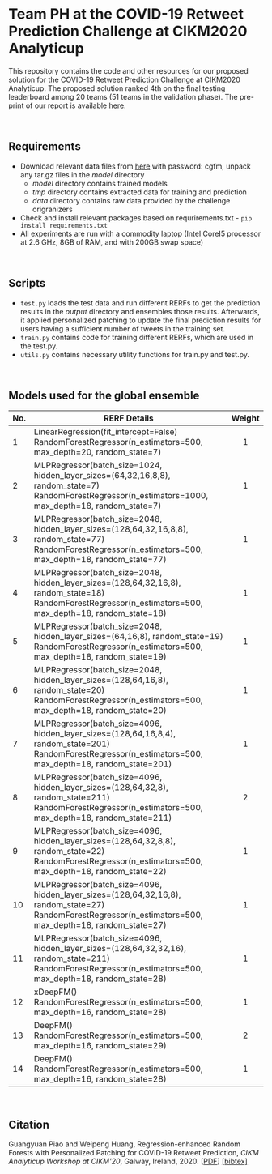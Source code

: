 # Team PH at the COVID-19 Retweet Prediction Challenge at CIKM2020 Analyticup

This repository contains the code and other resources for our proposed solution for the COVID-19 Retweet Prediction Challenge at CIKM2020 Analyticup. The proposed solution ranked 4th on the final testing leaderboard among 20 teams (51 teams in the validation phase). The pre-print of our report is available [here](http://parklize.github.io/publications/CIKM2020_Analuticup.pdf). 

<br/>

## Requirements
- Download relevant data files from [here](https://pan.baidu.com/s/1cE8eapywzoeXPt-W7t-WVA) with password: cgfm, unpack any tar.gz files in the *model* directory
    - *model* directory contains trained models 
    - *tmp* directory contains extracted data for training and prediction
    - *data* directory contains raw data provided by the challenge origranizers
- Check and install relevant packages based on requrirements.txt - `pip install requirements.txt`
- All experiments are run with a commodity
laptop (Intel CoreI5 processor at 2.6 GHz, 8GB of RAM, and with 200GB swap space)

<br/>

## Scripts
- `test.py` loads the test data and run different RERFs to get the prediction results in the *output* directory and ensembles those results. Afterwards, it applied personalized patching to update the final prediction results for users having a sufficient number of tweets in the training set.   
- `train.py` contains code for training different RERFs, which are used in the test.py.
- `utils.py` contains necessary utility functions for train.py and test.py.

<br/>

## Models used for the global ensemble
| No.        | RERF Details  | Weight |
| ------------- |---|:-------------:|
| 1     | LinearRegression(fit_intercept=False)<br>RandomForestRegressor(n_estimators=500, max_depth=20, random_state=7)| 1 |
| 2     | MLPRegressor(batch_size=1024, hidden_layer_sizes=(64,32,16,8,8), random_state=7)<br>RandomForestRegressor(n_estimators=1000, max_depth=18, random_state=7)| 1 |
| 3     | MLPRegressor(batch_size=2048, hidden_layer_sizes=(128,64,32,16,8,8), random_state=77)<br>RandomForestRegressor(n_estimators=500, max_depth=18, random_state=77)| 1 |
| 4     | MLPRegressor(batch_size=2048, hidden_layer_sizes=(128,64,32,16,8), random_state=18)<br>RandomForestRegressor(n_estimators=500, max_depth=18, random_state=18)| 1 |
| 5     | MLPRegressor(batch_size=2048, hidden_layer_sizes=(64,16,8), random_state=19)<br>RandomForestRegressor(n_estimators=500, max_depth=18, random_state=19)| 1 |
| 6     | MLPRegressor(batch_size=2048, hidden_layer_sizes=(128,64,16,8), random_state=20)<br>RandomForestRegressor(n_estimators=500, max_depth=18, random_state=20)| 1 |
| 7     | MLPRegressor(batch_size=4096, hidden_layer_sizes=(128,64,16,8,4), random_state=201)<br>RandomForestRegressor(n_estimators=500, max_depth=18, random_state=201)| 1 |
| 8     | MLPRegressor(batch_size=4096, hidden_layer_sizes=(128,64,32,8), random_state=211)<br>RandomForestRegressor(n_estimators=500, max_depth=18, random_state=211)| 2 |
| 9     | MLPRegressor(batch_size=4096, hidden_layer_sizes=(128,64,32,8,8), random_state=22)<br>RandomForestRegressor(n_estimators=500, max_depth=18, random_state=22)| 1 |
| 10    | MLPRegressor(batch_size=4096, hidden_layer_sizes=(128,64,32,16,8), random_state=27)<br>RandomForestRegressor(n_estimators=500, max_depth=18, random_state=27)| 1 |
| 11    | MLPRegressor(batch_size=4096, hidden_layer_sizes=(128,64,32,32,16), random_state=211)<br>RandomForestRegressor(n_estimators=500, max_depth=18, random_state=28)| 1 |
| 12    | xDeepFM()<br>RandomForestRegressor(n_estimators=500, max_depth=16, random_state=28)| 1 |
| 13    | DeepFM()<br>RandomForestRegressor(n_estimators=500, max_depth=16, random_state=29)| 2 |
| 14    | DeepFM()<br>RandomForestRegressor(n_estimators=500, max_depth=16, random_state=28)| 1 |
<br/>

## Citation
Guangyuan Piao and Weipeng Huang, Regression-enhanced Random Forests with Personalized Patching for COVID-19 Retweet Prediction, *CIKM Analyticup Workshop at CIKM'20*, Galway, Ireland, 2020. \[[PDF](http://parklize.github.io/publications/CIKM2020_Analuticup.pdf)\] [[bibtex]](https://parklize.github.io/bib/CIKM2020_Analyticup.bib)

